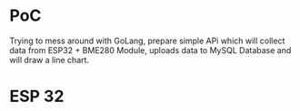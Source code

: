 # PoC 
Trying to mess around with GoLang, prepare simple APi which will collect data from ESP32 + BME280 Module, uploads data to MySQL Database and will draw a line chart.

# ESP 32 